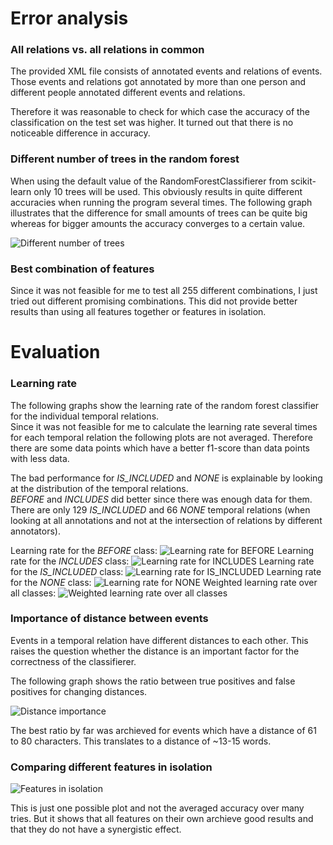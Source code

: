 Error analysis
==============

### All relations vs. all relations in common

The provided XML file consists of annotated events and relations of events.
Those events and relations got annotated by more than one person and different people annotated different events and relations.

Therefore it was reasonable to check for which case the accuracy of the classification on the test set was higher.
It turned out that there is no noticeable difference in accuracy.


### Different number of trees in the random forest

When using the default value of the RandomForestClassifierer from scikit-learn only 10 trees will be used.
This obviously results in quite different accuracies when running the program several times.
The following graph illustrates that the difference for small amounts of trees can be quite big whereas for bigger amounts the accuracy converges to a certain value.

![](plots/different_number_of_trees.jpg?raw=true "Different number of trees")

### Best combination of features

Since it was not feasible for me to test all 255 different combinations, I just tried out different promising combinations.
This did not provide better results than using all features together or features in isolation.


Evaluation
==========

### Learning rate
The following graphs show the learning rate of the random forest classifier for the individual temporal relations.  
Since it was not feasible for me to calculate the learning rate several times for each temporal relation the following plots are not averaged.
Therefore there are some data points which have a better f1-score than data points with less data.

The bad performance for _IS_INCLUDED_ and _NONE_ is explainable by looking at the distribution of the temporal relations.  
_BEFORE_ and _INCLUDES_ did better since there was enough data for them.  
There are only 129 _IS_INCLUDED_ and 66 _NONE_ temporal relations (when looking at all annotations and not at the intersection of relations by different annotators).

Learning rate for the _BEFORE_ class:
![](plots/learning_rate_0.jpg?raw=true "Learning rate for BEFORE")
Learning rate for the _INCLUDES_ class:
![](plots/learning_rate_1.jpg?raw=true "Learning rate for INCLUDES")
Learning rate for the _IS_INCLUDED_ class:
![](plots/learning_rate_2.jpg?raw=true "Learning rate for IS_INCLUDED")
Learning rate for the _NONE_ class:
![](plots/learning_rate_3.jpg?raw=true "Learning rate for NONE")
Weighted learning rate over all classes:
![](plots/learning_rate_weighted.jpg?raw=true "Weighted learning rate over all classes")


### Importance of distance between events

Events in a temporal relation have different distances to each other.
This raises the question whether the distance is an important factor for the correctness of the classifierer.

The following graph shows the ratio between true positives and false positives for changing distances.

![](plots/distance_importance.jpg?raw=true "Distance importance")

The best ratio by far was archieved for events which have a distance of 61 to 80 characters. This translates to a distance of ~13-15 words.

### Comparing different features in isolation

![](plots/best_features.jpg?raw=true "Features in isolation")

This is just one possible plot and not the averaged accuracy over many tries.
But it shows that all features on their own archieve good results and that they do not have a synergistic effect.
